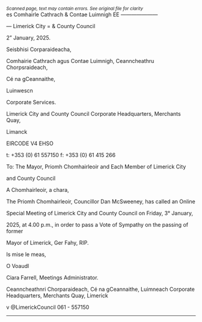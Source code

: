 *<small>Scanned page, text may contain errors. See original file for clarity</small>*  
es Comhairle Cathrach
& Contae Luimnigh
EE ——————_—_

— Limerick City
= & County Council

2” January, 2025.

Seisbhisi Corparaideacha,

Comhairie Cathrach agus Contae Luimnigh,
Ceanncheathru Chorpsraideach,

Cé na gCeannaithe,

Luinwescn

Corporate Services.

Limerick City and County Council
Corporate Headquarters,
Merchants Quay,

Limanck

EIRCODE V4 EHSO

t: +353 (0) 61 557150
f: +353 (0} 61 415 266

To: The Mayor, Priomh Chomhairleoir and Each Member of Limerick City

and County Council

A Chomhairleoir, a chara,

The Priomh Chomhairleoir, Councillor Dan McSweeney, has called an Online

Special Meeting of Limerick City and County Council on Friday, 3° January,

2025, at 4.00 p.m., in order to pass a Vote of Sympathy on the passing of former

Mayor of Limerick, Ger Fahy, RIP.

Is mise le meas,

O Voaudl

Ciara Farrell,
Meetings Administrator.

Ceanncheathnri Chorparaideach, Cé na gCeannaithe, Luimneach
Corporate Headquarters, Merchants Quay, Limerick

v @LimerickCouncil
061 - 557150

---
